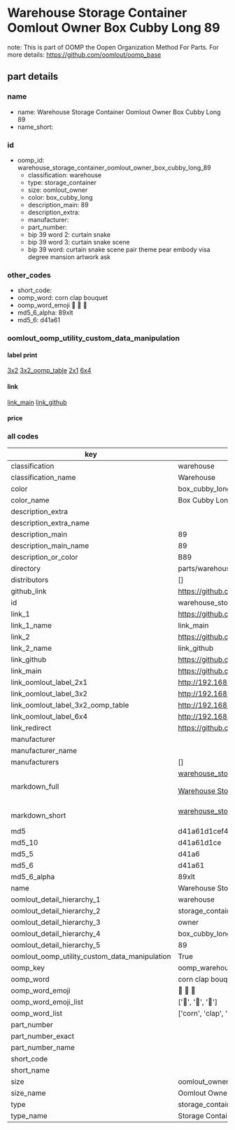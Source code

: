 # Warehouse Storage Container Oomlout Owner Box Cubby Long 89  

note: This is part of OOMP the Oopen Organization Method For Parts. For more details: https://github.com/oomlout/oomp_base

##  part details
  







### name
* name: Warehouse Storage Container Oomlout Owner Box Cubby Long 89
* name_short: 
### id
* oomp_id: warehouse_storage_container_oomlout_owner_box_cubby_long_89
  * classification: warehouse
  * type: storage_container
  * size: oomlout_owner
  * color: box_cubby_long
  * description_main: 89
  * description_extra: 
  * manufacturer: 
  * part_number: 
  * bip 39 word 2: curtain snake
  * bip 39 word 3: curtain snake scene
  * bip 39 word: curtain snake scene pair theme pear embody visa degree mansion artwork ask

### other_codes
* short_code: 
* oomp_word: corn clap bouquet
* oomp_word_emoji :corn: :clap: :bouquet:
* md5_6_alpha: 89xlt
* md5_6: d41a61






### oomlout_oomp_utility_custom_data_manipulation
#### label print
[3x2](http://192.168.1.245:1112/?label=oomp%2089xlt)
[3x2_oomp_table](http://192.168.1.108:1112/?label=oomp%2089xlt)
[2x1](http://192.168.1.242:1112/?label=oomp%2089xlt)
[6x4](http://192.168.1.55:1112/?label=oomp%2089xlt)    

#### link

[link_main](https://github.com/oomlout/oomlout_oomp_version_1_messy/tree/main/parts/warehouse_storage_container_oomlout_owner_box_cubby_long_89) [link_github](https://github.com/oomlout/oomlout_oomp_version_1_messy/tree/main/parts/warehouse_storage_container_oomlout_owner_box_cubby_long_89)                             

#### price







### all codes 
| key | value |  
| --- | --- |  
| classification | warehouse |  
| classification_name | Warehouse |  
| color | box_cubby_long |  
| color_name | Box Cubby Long |  
| description_extra |  |  
| description_extra_name |  |  
| description_main | 89 |  
| description_main_name | 89 |  
| description_or_color | B89 |  
| directory | parts/warehouse_storage_container_oomlout_owner_box_cubby_long_89 |  
| distributors | [] |  
| github_link | https://github.com/oomlout/oomlout_oomp_part_src/tree/main/parts/warehouse_storage_container_oomlout_owner_box_cubby_long_89 |  
| id | warehouse_storage_container_oomlout_owner_box_cubby_long_89 |  
| link_1 | https://github.com/oomlout/oomlout_oomp_version_1_messy/tree/main/parts/warehouse_storage_container_oomlout_owner_box_cubby_long_89 |  
| link_1_name | link_main |  
| link_2 | https://github.com/oomlout/oomlout_oomp_version_1_messy/tree/main/parts/warehouse_storage_container_oomlout_owner_box_cubby_long_89 |  
| link_2_name | link_github |  
| link_github | https://github.com/oomlout/oomlout_oomp_version_1_messy/tree/main/parts/warehouse_storage_container_oomlout_owner_box_cubby_long_89 |  
| link_main | https://github.com/oomlout/oomlout_oomp_version_1_messy/tree/main/parts/warehouse_storage_container_oomlout_owner_box_cubby_long_89 |  
| link_oomlout_label_2x1 | http://192.168.1.242:1112/?label=oomp%2089xlt |  
| link_oomlout_label_3x2 | http://192.168.1.245:1112/?label=oomp%2089xlt |  
| link_oomlout_label_3x2_oomp_table | http://192.168.1.108:1112/?label=oomp%2089xlt |  
| link_oomlout_label_6x4 | http://192.168.1.55:1112/?label=oomp%2089xlt |  
| link_redirect | https://github.com/oomlout/oomlout_oomp_version_1_messy/tree/main/parts/warehouse_storage_container_oomlout_owner_box_cubby_long_89 |  
| manufacturer |  |  
| manufacturer_name |  |  
| manufacturers | [] |  
| markdown_full | [warehouse_storage_container_oomlout_owner_box_cubby_long_89](none)<br>[](none)<br>[Warehouse Storage Container Oomlout Owner Box Cubby Long 89](none)<br><br> |  
| markdown_short | [warehouse_storage_container_oomlout_owner_box_cubby_long_89](none)<br><br> |  
| md5 | d41a61d1cef4a90e887009f1813349b1 |  
| md5_10 | d41a61d1ce |  
| md5_5 | d41a6 |  
| md5_6 | d41a61 |  
| md5_6_alpha | 89xlt |  
| name | Warehouse Storage Container Oomlout Owner Box Cubby Long 89 |  
| oomlout_detail_hierarchy_1 | warehouse |  
| oomlout_detail_hierarchy_2 | storage_container |  
| oomlout_detail_hierarchy_3 | owner |  
| oomlout_detail_hierarchy_4 | box_cubby_long |  
| oomlout_detail_hierarchy_5 | 89 |  
| oomlout_oomp_utility_custom_data_manipulation | True |  
| oomp_key | oomp_warehouse_storage_container_oomlout_owner_box_cubby_long_89 |  
| oomp_word | corn clap bouquet |  
| oomp_word_emoji | :corn: :clap: :bouquet: |  
| oomp_word_emoji_list | [':corn:', ':clap:', ':bouquet:'] |  
| oomp_word_list | ['corn', 'clap', 'bouquet'] |  
| part_number |  |  
| part_number_exact |  |  
| part_number_name |  |  
| short_code |  |  
| short_name |  |  
| size | oomlout_owner |  
| size_name | Oomlout Owner |  
| type | storage_container |  
| type_name | Storage Container |  

